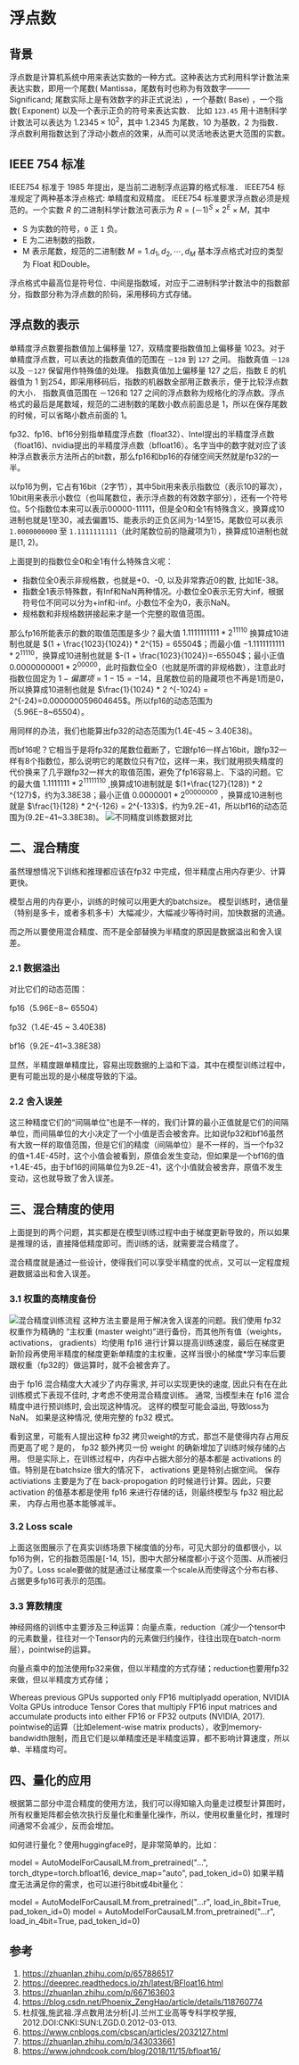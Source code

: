 # 浮点数
## 背景
浮点数是计算机系统中用来表达实数的一种方式。这种表达方式利用科学计数法来表达实数，即用一个尾数( Mantissa，尾数有时也称为有效数字———Significand; 尾数实际上是有效数字的非正式说法) ，一个基数( Base) ，一个指数( Exponent) 以及一个表示正负的符号来表达实数． 比如 `123.45` 用十进制科学计数法可以表达为 $1.2345 \times 10^ 2$，其中 1.2345 为尾数，10 为基数，2 为指数． 浮点数利用指数达到了浮动小数点的效果，从而可以灵活地表达更大范围的实数。

## IEEE 754 标准
IEEE754 标准于 1985 年提出，是当前二进制浮点运算的格式标准． IEEE754 标准规定了两种基本浮点格式: 单精度和双精度。 IEEE754 标准要求浮点数必须是规范的。一个实数 $R$ 的二进制科学计数法可表示为 $R = (－1)^S \times 2^{E} \times M$，其中
* S 为实数的符号，`0` 正 `1` 负。 
* E 为二进制数的指数，
* M 表示尾数，规范的二进制数 $M=1.d_1,d_2, \cdots, d_{M}$ 基本浮点格式对应的类型为 Float 和Double。

浮点格式中最高位是符号位．中间是指数域，对应于二进制科学计数法中的指数部分，指数部分称为浮点数的阶码，采用移码方式存储。

## 浮点数的表示
单精度浮点数要指数值加上偏移量 127，双精度要指数值加上偏移量 1023。对于单精度浮点数，可以表达的指数真值的范围在 `－128` 到 `127` 之间。 指数真值 `－128` 以及 `－127` 保留用作特殊值的处理。 指数真值加上偏移量 127 之后，指数 E 的机器值为 1 到254，即采用移码后，指数的机器数全部用正数表示，便于比较浮点数的大小． 指数真值范围在 －126和 127 之间的浮点数称为规格化的浮点数。浮点格式的最后是尾数域，规范的二进制数的尾数小数点前面总是 1，所以在保存尾数的时候，可以省略小数点前面的 1。

fp32、fp16、bf16分别指单精度浮点数（float32）、Intel提出的半精度浮点数（float16)、nvidia提出的半精度浮点数（bfloat16）。名字当中的数字就对应了该种浮点数表示方法所占的bit数，那么fp16和bp16的存储空间天然就是fp32的一半。

以fp16为例，它占有16bit（2字节），其中5bit用来表示指数位（表示10的幂次），10bit用来表示小数位（也叫尾数位，表示浮点数的有效数字部分），还有一个符号位。5个指数位本来可以表示00000-11111，但是全0和全1有特殊含义，换算成10进制也就是1至30，减去偏置15、能表示的正负区间为-14至15，尾数位可以表示`1.0000000000` 至 `1.1111111111`（此时尾数位前的隐藏项为1），换算成10进制也就是[1, 2)。

上面提到的指数位全0和全1有什么特殊含义呢：

* 指数位全0表示非规格数，也就是+0、-0, 以及非常靠近0的数, 比如1E-38。
* 指数全1表示特殊数，有Inf和NaN两种情况。小数位全0表示无穷大inf，根据符号位不同可以分为+inf和-inf。小数位不全为0，表示NaN。
* 规格数和非规格数拼接起来才是一个完整的取值范围。
  
那么fp16所能表示的数的取值范围是多少？最大值 $1.1111111111 * 2^{11110}$ 换算成10进制也就是 $(1 + \frac{1023}{1024}) * 2^{15} = 65504$；而最小值 $-1.1111111111 * 2 ^{11110}$，换算成10进制也就是 $-(1 + \frac{1023}{1024})=-65504$；最小正值 $0.0000000001 * 2^{00000}$，此时指数位全0（也就是所谓的非规格数），注意此时指数位固定为 $1-偏置项=1-15=-14$，且尾数位前的隐藏项也不再是1而是0，所以换算成10进制也就是 
 $\frac{1}{1024} * 2 ^{-1024} = 2^{-24}=0.000000059604645$。所以fp16的动态范围为（5.96E−8~65504）。

用同样的办法，我们也能算出fp32的动态范围为(1.4E-45 ~ 3.40E38)。

而bf16呢？它相当于是将fp32的尾数位截断了，它跟fp16一样占16bit，跟fp32一样有8个指数位，那么说明它的尾数位只有7位，这样一来，我们就用损失精度的代价换来了几乎跟fp32一样大的取值范围，避免了fp16容易上、下溢的问题。它的最大值 
$1.1111111 * 2^{11111110}$ ,换算成10进制就是 $(1+\frac{127}{128}) * 2 ^{127}$，约为3.38E38；最小正值 $0.0000001 * 2^{00000000}$ ，换算成10进制也就是 $\frac{1}{128} * 2^{-126} = 2^{-133}$，约为9.2E−41，所以bf16的动态范围为(9.2E−41~3.38E38)。
![不同精度训练数据对比](./img/1..webp)


## 二、混合精度
虽然理想情况下训练和推理都应该在fp32 中完成，但半精度占用内存更少、计算更快。

模型占用的内存更小，训练的时候可以用更大的batchsize。
模型训练时，通信量（特别是多卡，或者多机多卡）大幅减少，大幅减少等待时间，加快数据的流通。

而之所以要使用混合精度、而不是全部替换为半精度的原因是数据溢出和舍入误差。

### 2.1 数据溢出
对比它们的动态范围：

fp16（5.96E−8~ 65504）

fp32（1.4E-45 ~ 3.40E38)

bf16（9.2E−41~3.38E38)

显然，半精度跟单精度比，容易出现数据的上溢和下溢，其中在模型训练过程中，更有可能出现的是小梯度导致的下溢。

### 2.2 舍入误差
这三种精度它们的“间隔单位”也是不一样的，我们计算的最小正值就是它们的间隔单位，而间隔单位的大小决定了一个小值是否会被舍弃。比如说fp32和bf16虽然有大致一样的取值范围，但是它们的精度（间隔单位）是不一样的，当一个fp32的值+1.4E-45时，这个小值会被看到，原值会发生变动，但如果是一个bf16的值+1.4E-45，由于bf16的间隔单位为9.2E−41，这个小值就会被舍弃，原值不发生变动，这也就导致了舍入误差。

## 三、混合精度的使用
上面提到的两个问题，其实都是在模型训练过程中由于梯度更新导致的，所以如果是推理的话，直接降低精度即可。而训练的话，就需要混合精度了。

混合精度就是通过一些设计，使得我们可以享受半精度的优点，又可以一定程度规避数据溢出和舍入误差。

### 3.1 权重的高精度备份

![混合精度训练流程](./img/2.webp)
这种方法主要是用于解决舍入误差的问题。我们使用 fp32 权重作为精确的 “主权重 (master weight)”进行备份，而其他所有值（weights，activations， gradients）均使用 fp16 进行计算以提高训练速度，最后在梯度更新阶段再使用半精度的梯度更新单精度的主权重，这样当很小的梯度*学习率后要跟权重（fp32的）做运算时，就不会被舍弃了。

由于 fp16 混合精度大大减少了内存需求, 并可以实现更快的速度, 因此只有在在此训练模式下表现不佳时, 才考虑不使用混合精度训练。 通常, 当模型未在 fp16 混合精度中进行预训练时, 会出现这种情况。 这样的模型可能会溢出, 导致loss为NaN。 如果是这种情况, 使用完整的 fp32 模式。

看到这里，可能有人提出这种 fp32 拷贝weight的方式，那岂不是使得内存占用反而更高了呢？是的， fp32 额外拷贝一份 weight 的确新增加了训练时候存储的占用。 但是实际上，在训练过程中，内存中占据大部分的基本都是 activations 的值。特别是在batchsize 很大的情况下， activations 更是特别占据空间。 保存 activiations 主要是为了在 back-propogation 的时候进行计算。因此，只要 activation 的值基本都是使用 fp16 来进行存储的话，则最终模型与 fp32 相比起来， 内存占用也基本能够减半。
### 3.2 Loss scale


上面这张图展示了在真实训练场景下梯度值的分布，可见大部分的值都很小，以fp16为例，它的指数范围是[-14, 15]，图中大部分梯度都小于这个范围、从而被归为0了。Loss scale要做的就是通过让梯度乘一个scale从而使得这个分布右移、占据更多fp16可表示的范围。

### 3.3 算数精度

神经网络的训练中主要涉及三种运算：向量点乘，reduction（减少一个tensor中的元素数量，往往对一个Tensor内的元素做归约操作，往往出现在batch-norm层），pointwise的运算。

向量点乘中的加法使用fp32来做，但以半精度的方式存储；reduction也要用fp32来做，但以半精度方式存储；

Whereas previous GPUs supported only FP16 multiplyadd operation, NVIDIA Volta GPUs introduce Tensor Cores that multiply FP16 input matrices and accumulate products into either FP16 or FP32 outputs (NVIDIA, 2017).
pointwise的运算（比如element-wise matrix products），收到memory-bandwidth限制，而且它们是以单精度还是半精度运算，都不影响计算速度，所以单、半精度均可。

## 四、量化的应用
根据第二部分中混合精度的使用方法，我们可以得知输入向量走过模型计算图时，所有权重矩阵都会依次执行反量化和重量化操作，所以，使用权重量化时，推理时间通常不会减少，反而会增加。

如何进行量化？使用huggingface时，是非常简单的，比如：

model = AutoModelForCausalLM.from_pretrained("...", torch_dtype=torch.bfloat16, device_map="auto", pad_token_id=0)
如果半精度无法满足你的需求，也可以进行8bit或4bit量化：

model = AutoModelForCausalLM.from_pretrained("...r", load_in_8bit=True, pad_token_id=0)
model = AutoModelForCausalLM.from_pretrained("...r", load_in_4bit=True, pad_token_id=0)


## 参考
1. https://zhuanlan.zhihu.com/p/657886517
2. https://deeprec.readthedocs.io/zh/latest/BFloat16.html
3. https://zhuanlan.zhihu.com/p/667163603
4. https://blog.csdn.net/Phoenix_ZengHao/article/details/118760774
5. 杜叔强,施武祖.浮点数用法分析[J].兰州工业高等专科学校学报, 2012.DOI:CNKI:SUN:LZGD.0.2012-03-013.
6. https://www.cnblogs.com/cbscan/articles/2032127.html
7. https://zhuanlan.zhihu.com/p/343033661
8. https://www.johndcook.com/blog/2018/11/15/bfloat16/
